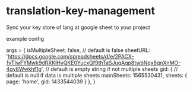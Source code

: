 # translation-key-management
Sync your key store of lang at google sheet to your project

example config 

args = {
    isMultipleSheet: false, // default is false
    sheetURL: 'https://docs.google.com/spreadsheets/d/e/2PACX-1vTIwFYMwk9dRXKlHyQKE0YucxQf9thTaSJuqAqp8twbNqx8qnXnMO-4gy8Wwkhf1g', // default is empty string if not multiple sheets
    gid: { // default is null if data is multiple sheets
        mainSheets: 1565530431,
        sheets: {
            page: 'home',
            gid: 1433544039
        }
    },
}
